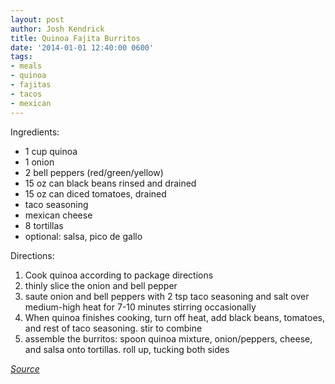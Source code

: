 ```yaml
---
layout: post
author: Josh Kendrick
title: Quinoa Fajita Burritos
date: '2014-01-01 12:40:00 0600'
tags:
- meals
- quinoa
- fajitas
- tacos
- mexican
---
```


Ingredients:
* 1 cup quinoa
* 1 onion
* 2 bell peppers (red/green/yellow)
* 15 oz can black beans rinsed and drained
* 15 oz can diced tomatoes, drained
* taco seasoning
* mexican cheese
* 8 tortillas
* optional: salsa, pico de gallo

Directions:
1. Cook quinoa according to package directions
2. thinly slice the onion and bell pepper
3. saute onion and bell peppers with 2 tsp taco seasoning and salt over medium-high heat for 7-10 minutes stirring occasionally
4. When quinoa finishes cooking, turn off heat, add black beans, tomatoes, and rest of taco seasoning. stir to combine
5. assemble the burritos: spoon quinoa mixture, onion/peppers, cheese, and salsa onto tortillas. roll up, tucking both sides

*[Source](http://www.thegardengrazer.com/2012/06/quinoa-fajita-burritos.html)*